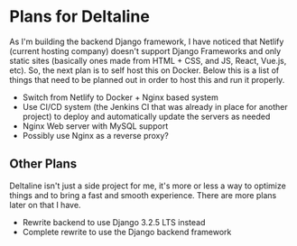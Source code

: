# Plans for Deltaline

As I'm building the backend Django framework, I have noticed that Netlify (current hosting company) doesn't support Django Frameworks and only static sites (basically ones made from HTML + CSS, and JS, React, Vue.js, etc). So, the next plan is to self host this on Docker. Below this is a list of things that need to be planned out in order to host this and run it properly.

- Switch from Netlify to Docker + Nginx based system
- Use CI/CD system (the Jenkins CI that was already in place for another project) to deploy and automatically update the servers as needed
- Nginx Web server with MySQL support
- Possibly use Nginx as a reverse proxy?


## Other Plans

Deltaline isn't just a side project for me, it's more or less a way to optimize things and to bring a fast and smooth experience. There are more plans later on that I have. 

- Rewrite backend to use Django 3.2.5 LTS instead
- Complete rewrite to use the Django backend framework

